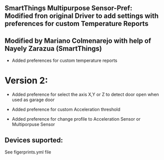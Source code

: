 ## SmartThings Multipurpose Sensor-Pref: Modified fron original Driver to add settings with preferences for custom Temperature Reports
  ## Modified by Mariano Colmenarejo with help of Nayely Zarazua (SmartThings)

  
- Added preferences for custom temperature reports

# Version 2:

- Added preference for select the axis X,Y or Z to detect door open when used as garage door

- Added preference for custom Acceleration threshold

- Added preference for change profile to Acceleration Sensor or Multiporpuse Sensor

## Devices suported:

See figerprints.yml file